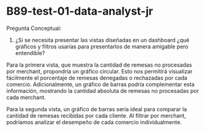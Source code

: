 # B89-test-01-data-analyst-jr
Pregunta Conceptual:
1. ¿Si se necesita presentar las vistas diseñadas en un dashboard ¿qué gráficos y filtros usarías para presentarlos de manera amigable pero entendible?

Para la primera vista, que muestra la cantidad de remesas no procesadas por merchant, propondría un gráfico circular. Esto nos permitirá visualizar fácilmente el porcentaje de remesas denegadas o rechazadas por cada comercio. Adicionalmente, un gráfico de barras podría complementar esta información, mostrando la cantidad absoluta de remesas no procesadas por cada merchant.

Para la segunda vista, un gráfico de barras sería ideal para comparar la cantidad de remesas recibidas por cada cliente. Al filtrar por merchant, podríamos analizar el desempeño de cada comercio individualmente.